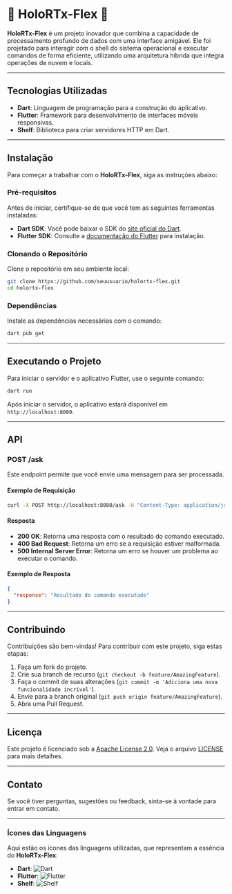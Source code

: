 
# 🍄 HoloRTx-Flex 🍄

**HoloRTx-Flex** é um projeto inovador que combina a capacidade de processamento profundo de dados com uma interface amigável. Ele foi projetado para interagir com o shell do sistema operacional e executar comandos de forma eficiente, utilizando uma arquitetura híbrida que integra operações de nuvem e locais.

---

## Tecnologias Utilizadas

- **Dart**: Linguagem de programação para a construção do aplicativo.
- **Flutter**: Framework para desenvolvimento de interfaces móveis responsivas.
- **Shelf**: Biblioteca para criar servidores HTTP em Dart.

---

## Instalação

Para começar a trabalhar com o **HoloRTx-Flex**, siga as instruções abaixo:

### Pré-requisitos

Antes de iniciar, certifique-se de que você tem as seguintes ferramentas instaladas:

- **Dart SDK**: Você pode baixar o SDK do [site oficial do Dart](https://dart.dev/get-dart).
- **Flutter SDK**: Consulte a [documentação do Flutter](https://flutter.dev/docs/get-started/install) para instalação.

### Clonando o Repositório

Clone o repositório em seu ambiente local:

```bash
git clone https://github.com/seuusuario/holortx-flex.git
cd holortx-flex
```

### Dependências

Instale as dependências necessárias com o comando:

```bash
dart pub get
```

---

## Executando o Projeto

Para iniciar o servidor e o aplicativo Flutter, use o seguinte comando:

```bash
dart run
```

Após iniciar o servidor, o aplicativo estará disponível em `http://localhost:8080`.

---

## API

### POST /ask

Este endpoint permite que você envie uma mensagem para ser processada.

#### Exemplo de Requisição

```bash
curl -X POST http://localhost:8080/ask -H "Content-Type: application/json" -d '{"message": "seu comando aqui"}'
```

#### Resposta

- **200 OK**: Retorna uma resposta com o resultado do comando executado.
- **400 Bad Request**: Retorna um erro se a requisição estiver malformada.
- **500 Internal Server Error**: Retorna um erro se houver um problema ao executar o comando.

#### Exemplo de Resposta

```json
{
  "response": "Resultado do comando executado"
}
```

---

## Contribuindo

Contribuições são bem-vindas! Para contribuir com este projeto, siga estas etapas:

1. Faça um fork do projeto.
2. Crie sua branch de recurso (`git checkout -b feature/AmazingFeature`).
3. Faça o commit de suas alterações (`git commit -m 'Adiciona uma nova funcionalidade incrível'`).
4. Envie para a branch original (`git push origin feature/AmazingFeature`).
5. Abra uma Pull Request.

---

## Licença

Este projeto é licenciado sob a [Apache License 2.0](https://www.apache.org/licenses/LICENSE-2.0). Veja o arquivo [LICENSE](LICENSE) para mais detalhes.

---

## Contato

Se você tiver perguntas, sugestões ou feedback, sinta-se à vontade para entrar em contato.

---

### Ícones das Linguagens

Aqui estão os ícones das linguagens utilizadas, que representam a essência do **HoloRTx-Flex**:

- **Dart**: ![Dart](https://upload.wikimedia.org/wikipedia/commons/7/7e/Dart-logo.png)
- **Flutter**: ![Flutter](https://upload.wikimedia.org/wikipedia/commons/1/17/Flutter-logo-sharing.png)
- **Shelf**: ![Shelf](https://upload.wikimedia.org/wikipedia/commons/thumb/5/58/Shelf-logo.png/800px-Shelf-logo.png)

